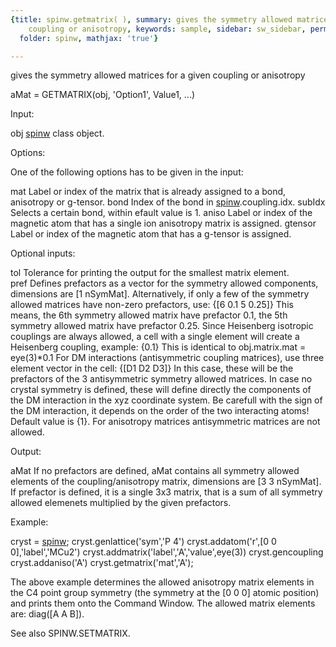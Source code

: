 ```yaml
---
{title: spinw.getmatrix( ), summary: gives the symmetry allowed matrices for a given
    coupling or anisotropy, keywords: sample, sidebar: sw_sidebar, permalink: spinw_getmatrix.html,
  folder: spinw, mathjax: 'true'}

---
```

gives the symmetry allowed matrices for a given coupling or anisotropy
 
aMat = GETMATRIX(obj, 'Option1', Value1, ...)
 
Input:
 
obj           [spinw](spinw.html) class object.
 
Options:
 
One of the following options has to be given in the input:
 
mat           Label or index of the matrix that is already assigned to
              a bond, anisotropy or g-tensor.
bond          Index of the bond in [spinw](spinw.html).coupling.idx.
subIdx        Selects a certain bond, within efault value is 1.
aniso         Label or index of the magnetic atom that has a single ion
              anisotropy matrix is assigned.
gtensor       Label or index of the magnetic atom that has a g-tensor is 
              assigned.
 
Optional inputs:
 
tol       Tolerance for printing the output for the smallest matrix
          element.    
pref      Defines prefactors as a vector for the symmetry allowed
          components, dimensions are [1 nSymMat]. Alternatively, if only
          a few of the symmetry allowed matrices have non-zero
          prefactors, use:
              {[6 0.1 5 0.25]}
          This means, the 6th symmetry allowed matrix have prefactor 0.1,
          the 5th symmetry allowed matrix have prefactor 0.25. Since
          Heisenberg isotropic couplings are always allowed, a cell with
          a single element will create a Heisenberg coupling, example:
              {0.1}
          This is identical to obj.matrix.mat = eye(3)*0.1
          For DM interactions (antisymmetric coupling matrices), use
          three element vector in the cell:
              {[D1 D2 D3]}
          In this case, these will be the prefactors of the 3
          antisymmetric symmetry allowed matrices. In case no crystal
          symmetry is defined, these will define directly the components
          of the  DM interaction in the xyz coordinate system. Be
          carefull with the sign of the DM interaction, it depends on the
          order of the two interacting atoms! Default value is {1}.
          For anisotropy matrices antisymmetric matrices are not allowed.
 
Output:
 
aMat      If no prefactors are defined, aMat contains all symmetry
          allowed elements of the coupling/anisotropy matrix, dimensions
          are [3 3 nSymMat]. If prefactor is defined, it is a single 3x3
          matrix, that is a sum of all symmetry allowed elemenets
          multiplied by the given prefactors.
 
Example:
 
cryst = [spinw](spinw.html);
cryst.genlattice('sym','P 4')
cryst.addatom('r',[0 0 0],'label','MCu2')
cryst.addmatrix('label','A','value',eye(3))
cryst.gencoupling
cryst.addaniso('A')
cryst.getmatrix('mat','A');
 
The above example determines the allowed anisotropy matrix elements in
the C4 point group symmetry (the symmetry at the [0 0 0] atomic
position) and prints them onto the Command Window. The allowed matrix
elements are: diag([A A B]).
 
See also SPINW.SETMATRIX.
 

